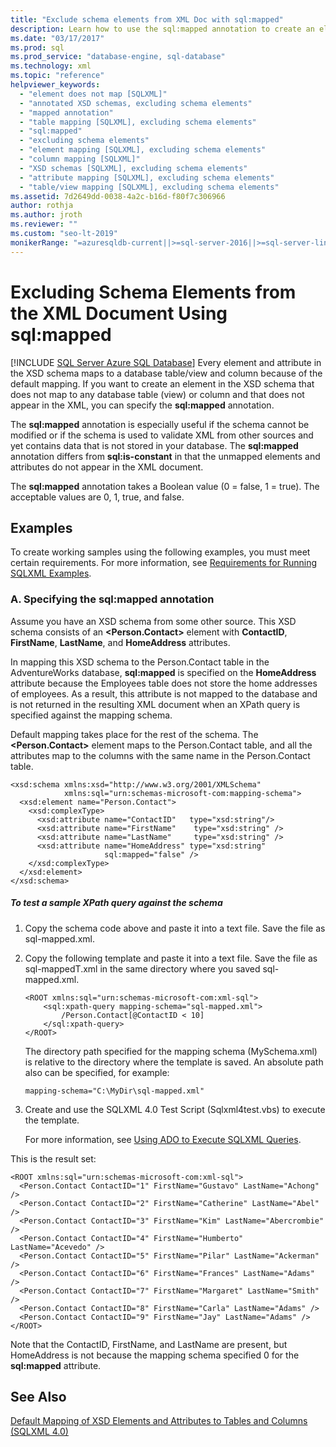 ```yaml
---
title: "Exclude schema elements from XML Doc with sql:mapped"
description: Learn how to use the sql:mapped annotation to create an element in the XSD schema that does not map to a database table (view) or column.
ms.date: "03/17/2017"
ms.prod: sql
ms.prod_service: "database-engine, sql-database"
ms.technology: xml
ms.topic: "reference"
helpviewer_keywords: 
  - "element does not map [SQLXML]"
  - "annotated XSD schemas, excluding schema elements"
  - "mapped annotation"
  - "table mapping [SQLXML], excluding schema elements"
  - "sql:mapped"
  - "excluding schema elements"
  - "element mapping [SQLXML], excluding schema elements"
  - "column mapping [SQLXML]"
  - "XSD schemas [SQLXML], excluding schema elements"
  - "attribute mapping [SQLXML], excluding schema elements"
  - "table/view mapping [SQLXML], excluding schema elements"
ms.assetid: 7d2649dd-0038-4a2c-b16d-f80f7c306966
author: rothja
ms.author: jroth
ms.reviewer: ""
ms.custom: "seo-lt-2019"
monikerRange: "=azuresqldb-current||>=sql-server-2016||>=sql-server-linux-2017||=azuresqldb-mi-current"
---
```

# Excluding Schema Elements from the XML Document Using sql:mapped
[!INCLUDE [SQL Server Azure SQL Database](../../includes/applies-to-version/sql-asdb.md)]
  Every element and attribute in the XSD schema maps to a database table/view and column because of the default mapping. If you want to create an element in the XSD schema that does not map to any database table (view) or column and that does not appear in the XML, you can specify the **sql:mapped** annotation.  
  
 The **sql:mapped** annotation is especially useful if the schema cannot be modified or if the schema is used to validate XML from other sources and yet contains data that is not stored in your database. The **sql:mapped** annotation differs from **sql:is-constant** in that the unmapped elements and attributes do not appear in the XML document.  
  
 The **sql:mapped** annotation takes a Boolean value (0 = false, 1 = true). The acceptable values are 0, 1, true, and false.  
  
## Examples  
 To create working samples using the following examples, you must meet certain requirements. For more information, see [Requirements for Running SQLXML Examples](../../relational-databases/sqlxml/requirements-for-running-sqlxml-examples.md).  
  
### A. Specifying the sql:mapped annotation  
 Assume you have an XSD schema from some other source. This XSD schema consists of an **\<Person.Contact>** element with **ContactID**, **FirstName**, **LastName**, and **HomeAddress** attributes.  
  
 In mapping this XSD schema to the Person.Contact table in the AdventureWorks database, **sql:mapped** is specified on the **HomeAddress** attribute because the Employees table does not store the home addresses of employees. As a result, this attribute is not mapped to the database and is not returned in the resulting XML document when an XPath query is specified against the mapping schema.  
  
 Default mapping takes place for the rest of the schema. The **\<Person.Contact>** element maps to the Person.Contact table, and all the attributes map to the columns with the same name in the Person.Contact table.  
  
```  
<xsd:schema xmlns:xsd="http://www.w3.org/2001/XMLSchema"  
            xmlns:sql="urn:schemas-microsoft-com:mapping-schema">  
  <xsd:element name="Person.Contact">  
    <xsd:complexType>  
      <xsd:attribute name="ContactID"   type="xsd:string"/>  
      <xsd:attribute name="FirstName"    type="xsd:string" />  
      <xsd:attribute name="LastName"     type="xsd:string" />  
      <xsd:attribute name="HomeAddress" type="xsd:string"   
                     sql:mapped="false" />  
    </xsd:complexType>  
  </xsd:element>  
</xsd:schema>  
```  
  
##### To test a sample XPath query against the schema  
  
1.  Copy the schema code above and paste it into a text file. Save the file as sql-mapped.xml.  
  
2.  Copy the following template and paste it into a text file. Save the file as sql-mappedT.xml in the same directory where you saved sql-mapped.xml.  
  
    ```  
    <ROOT xmlns:sql="urn:schemas-microsoft-com:xml-sql">  
        <sql:xpath-query mapping-schema="sql-mapped.xml">  
            /Person.Contact[@ContactID < 10]  
        </sql:xpath-query>  
    </ROOT>  
    ```  
  
     The directory path specified for the mapping schema (MySchema.xml) is relative to the directory where the template is saved. An absolute path also can be specified, for example:  
  
    ```  
    mapping-schema="C:\MyDir\sql-mapped.xml"  
    ```  
  
3.  Create and use the SQLXML 4.0 Test Script (Sqlxml4test.vbs) to execute the template.  

     For more information, see [Using ADO to Execute SQLXML Queries](../../relational-databases/sqlxml/using-ado-to-execute-sqlxml-4-0-queries.md).  
  
 This is the result set:  
  
```  
<ROOT xmlns:sql="urn:schemas-microsoft-com:xml-sql">  
  <Person.Contact ContactID="1" FirstName="Gustavo" LastName="Achong" />   
  <Person.Contact ContactID="2" FirstName="Catherine" LastName="Abel" />   
  <Person.Contact ContactID="3" FirstName="Kim" LastName="Abercrombie" />   
  <Person.Contact ContactID="4" FirstName="Humberto" LastName="Acevedo" />   
  <Person.Contact ContactID="5" FirstName="Pilar" LastName="Ackerman" />   
  <Person.Contact ContactID="6" FirstName="Frances" LastName="Adams" />   
  <Person.Contact ContactID="7" FirstName="Margaret" LastName="Smith" />   
  <Person.Contact ContactID="8" FirstName="Carla" LastName="Adams" />   
  <Person.Contact ContactID="9" FirstName="Jay" LastName="Adams" />   
</ROOT>  
```  
  
 Note that the ContactID, FirstName, and LastName are present, but HomeAddress is not because the mapping schema specified 0 for the **sql:mapped** attribute.  
  
## See Also  
 [Default Mapping of XSD Elements and Attributes to Tables and Columns &#40;SQLXML 4.0&#41;](../../relational-databases/sqlxml-annotated-xsd-schemas-using/default-mapping-of-xsd-elements-and-attributes-to-tables-and-columns-sqlxml-4-0.md)  
  
  
